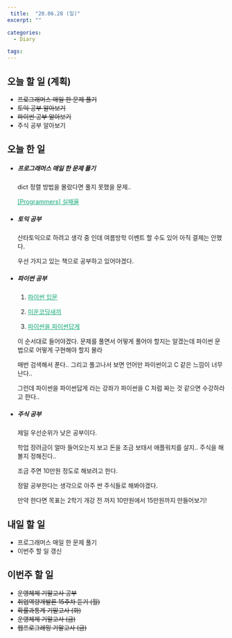 ```yaml
---
 title:  "20.06.28 (일)"
excerpt: ""

categories:
  - Diary

tags:
---
```


## 오늘 할 일 (계획)

- ~~프로그래머스 매일 한 문제 풀기~~
- ~~토익 공부 알아보기~~
- ~~파이썬 공부 알아보기~~
- 주식 공부 알아보기

## 오늘 한 일

- ##### 프로그래머스 매일 한 문제 풀기

  dict 정렬 방법을 몰랐다면 풀지 못했을 문제..

  <a href="https://nam-ki-bok.github.io/quiz/Quiz_Failure/" style="color:#0FA678">[Programmers] 실패율</a>

- ##### 토익 공부

  산타토익으로 하려고 생각 중 인데 여름방학 이벤트 할 수도 있어 아직 결제는 안했다.

  우선 가지고 있는 책으로 공부하고 있어야겠다.

- ##### 파이썬 공부

  1. <a href="https://programmers.co.kr/learn/courses/2" style="color:#0FA678">파이썬 입문</a>

  2. <a href="https://programmers.co.kr/learn/courses/29" style="color:#0FA678">미운코딩새끼</a>

  3. <a href="https://programmers.co.kr/learn/courses/4008" style="color:#0FA678">파이썬을 파이썬답게</a>

  이 순서대로 들어야겠다. 문제를 풀면서 어떻게 풀어야 할지는 알겠는데 파이썬 문법으로 어떻게 구현해야 할지 몰라

  매번 검색해서 푼다.. 그리고 풀고나서 보면 언어만 파이썬이고 C 같은 느낌이 너무 난다..

  그런데 파이썬을 파이썬답게 라는 강좌가 파이썬을 C 처럼 짜는 것 같으면 수강하라고 한다..

- ##### 주식 공부

  제일 우선순위가 낮은 공부이다.

  학업 장려금이 얼마 들어오는지 보고 돈을 조금 보태서 애플워치를 살지.. 주식을 해볼지 정해진다..

  조금 주면 10만원 정도로 해보려고 한다.

  정말 공부한다는 생각으로 아주 싼 주식들로 해봐야겠다.

  만약 한다면 목표는 2학기 개강 전 까지 10만원에서 15만원까지 만들어보기!


## 내일 할 일

- 프로그래머스 매일 한 문제 풀기
- 이번주 할 일 갱신

## 이번주 할 일

- ~~운영체제 기말고사 공부~~
- ~~취업역량개발론 15주차 듣기 (월)~~
- ~~확률과통계 기말고사 (화)~~
- ~~운영체제 기말고사 (금)~~
- ~~웹프로그래밍 기말고사 (금)~~
